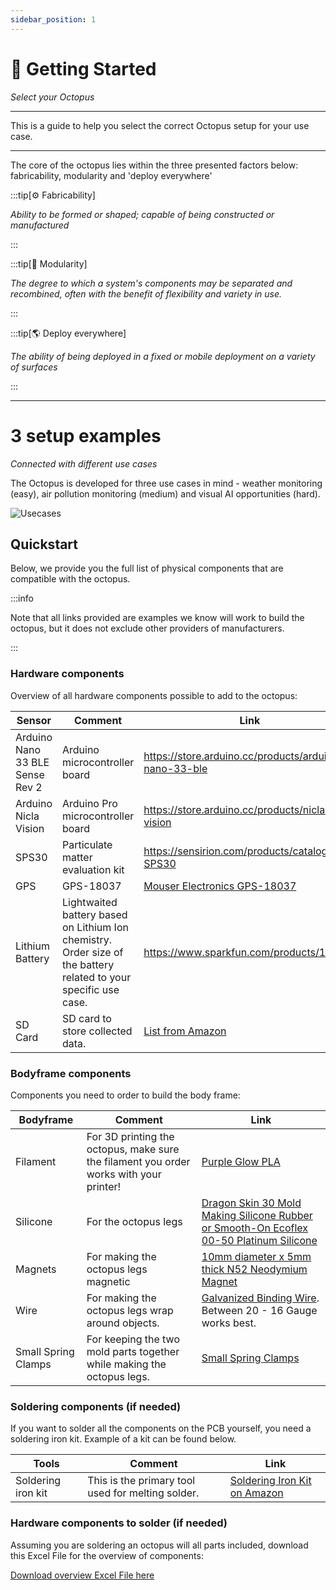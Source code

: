 ```yaml
---
sidebar_position: 1
---
```


# 🏁 Getting Started

_Select your Octopus_

---

This is a guide to help you select the correct Octopus setup for your use case.

---



The core of the octopus lies within the three presented factors below: fabricability, modularity and 'deploy everywhere'

:::tip[⚙️ Fabricability]

*Ability to be formed or shaped; capable of being constructed or manufactured*

:::

:::tip[🧩 Modularity]

*The degree to which a system's components may be separated and recombined, often with the benefit of flexibility and variety in use.*

:::

:::tip[🌎 Deploy everywhere]

*The ability of being deployed in a fixed or mobile deployment on a variety of surfaces*


:::



___


# 3 setup examples
*Connected with different use cases*

The Octopus is developed for three use cases in mind - weather monitoring (easy), air pollution monitoring (medium) and visual AI opportunities (hard). 

![Usecases](@site/static/img/usecases.png)


## Quickstart

Below, we provide you the full list of physical components that are compatible with the octopus. 

:::info

Note that all links provided are examples we know will work to build the octopus, but it does not exclude other providers of manufacturers.

:::

### Hardware components

Overview of all hardware components possible to add to the octopus: 

| **Sensor** | **Comment** | **Link** |
|-----------------|-----------------|-----------------|
| Arduino Nano 33 BLE Sense Rev 2 | Arduino microcontroller board  | https://store.arduino.cc/products/arduino-nano-33-ble |
| Arduino Nicla Vision | Arduino Pro microcontroller board | https://store.arduino.cc/products/nicla-vision |
| SPS30 | Particulate matter evaluation kit | https://sensirion.com/products/catalog/SEK-SPS30 |
| GPS | GPS-18037 | [Mouser Electronics GPS-18037](https://www.mouser.mx/ProductDetail/SparkFun/GPS-18037?qs=rQFj71Wb1eUM7j0Oxt1D1A%3D%3D&mgh=1&vip=1&utm_id=17633969509&gad_source=1&gclid=Cj0KCQiAoae5BhCNARIsADVLzZdcZ2ZanU2UDGkh5lrSBZskUVBFUGK0qr-DrMdrjoNtE6K1AX5rSW4aAk0pEALw_wcB) |
| Lithium Battery | Lightwaited battery based on Lithium Ion chemistry. Order size of the battery related to your specific use case. | https://www.sparkfun.com/products/13851 |
| SD Card | SD card to store collected data. | [List from Amazon](https://www.amazon.com/micro-sd-card/s?k=micro+sd+card) |




### Bodyframe components

Components you need to order to build the body frame: 

| **Bodyframe** | **Comment** | **Link** |
|-----------------|-----------------|-----------------|
| Filament | For 3D printing the octopus, make sure the filament you order works with your printer! | [Purple Glow PLA](https://www.amazon.com/Printer-Filament-1-75mm-Purple-Printing/dp/B0C1NL5QS3/ref=sr_1_7_sspa?crid=35JVUOTCE04W1&dib=eyJ2IjoiMSJ9.jdCkb-i3UcUn2IRb378sRHUjCPxJsI2PQI7ChImzk36x-0AGvOxX3fw7uRLTr0aOMgm4hCMpd_5HWtjmKkEjyEl4Y2fHrMYZusbnXhVx8eljjMz5Bnk8FRbjJIj2QauCF3-jkoxlfYB5CjHef_Yi-M0G9CorJjv3z4ofXKTImTEwa0Xh0_dRCl2cemslDbxKiCNKabyUYq1kLzDJsx7VQf2qFDO-hdTC_B7mKYL9dGQ.IOQuryL1CDaERoPEz2sSp299Ft9ADDV9ZVm1TP9kfuU&dib_tag=se&keywords=PLA%2BPro%2Bglow%2Bin%2Bthe%2Bdark&qid=1715085309&sprefix=pla%2Bpro%2Bglow%2Bin%2Bthe%2Bdar%2Caps%2C118&sr=8-7-spons&sp_csd=d2lkZ2V0TmFtZT1zcF9tdGY&th=1) |
| Silicone | For the octopus legs | [Dragon Skin 30 Mold Making Silicone Rubber  or Smooth-On Ecoflex 00-50 Platinum Silicone](https://www.amazon.com/Smooth-Ecoflex-00-50-Platinum-Silicone/dp/B00GJ80HIC/ref=sr_1_4_sspa?crid=G0FYRJRDGMF8&dib=eyJ2IjoiMSJ9.tfqGTyE5PILFlb1RRTd7XypT87sW1sqeeJcCqLWVeb-61JzlrJidup6ooqkPiVcDshxgdNNfUyMTIFBgX37ZeTNMBYJgXKLTE5xC1q37JWA.sBytAkl3dj6y2-VaTqx7u7TgnRUuQxoTxTFpN3HxCzM&dib_tag=se&keywords=Smooth-On+Ecoflex+00-50+Platinum+Silicone&qid=1715021991&sprefix=smooth-on+ecoflex+00-50+platinum+silicone%2Caps%2C87&sr=8-4-spons&sp_csd=d2lkZ2V0TmFtZT1zcF9hdGY&psc=1) |
| Magnets | For making the octopus legs magnetic | [10mm diameter x 5mm thick N52 Neodymium Magnet](https://www.amazon.com/Hyoocct-Kitchen-Refrigerator-Magnets-Whiteboard/dp/B0C9JRHP8B/ref=sr_1_4?crid=2H4HVEH11FVWY&dib=eyJ2IjoiMSJ9.GlRW0OVV1rvf0l8j65yEG3vAy8RmqkLBddEdTqljHAWF6Ans0gqJos1YWf7ahKvvVpU7tPXTAb9WCKcttusNoNyPK_9acZYcB1TwAz8mHp_gDpTAnoyEH2a4W-6lbFuBJm5aulsk6MEQrCA5ql2fDEkbf---BZJBhAdxGKKfckgOyJnJZlFnzt-lZ6S_6UkFRlYCU9EUQMLuGsZjt-8rTh6TwBH16Bl7gfrnGICZxGU.O8sd83h-OadGoyPCNS3M0Qiess5G69DD3VnvTmUQP7M&dib_tag=se&keywords=n52+magnets+10+5&qid=1715024651&sprefix=n52+magnets+10+5%2Caps%2C98&sr=8-4) |
| Wire | For making the octopus legs wrap around objects. | [Galvanized Binding Wire](https://www.amazon.com/dp/B091SS9GQG/ref=sspa_dk_detail_4?psc=1&pd_rd_i=B091SS9GQG&pd_rd_w=VLvq5&content-id=amzn1.sym.d81b167d-1f9e-48b6-87d8-8aa5e473ea8c&pf_rd_p=d81b167d-1f9e-48b6-87d8-8aa5e473ea8c&pf_rd_r=BVZQT6NCS2XZM16EC631&pd_rd_wg=6S3UB&pd_rd_r=9745bc62-5364-46ee-835e-c74d40d950d1&s=hi&sp_csd=d2lkZ2V0TmFtZT1zcF9kZXRhaWxfdGhlbWF0aWM). Between 20 - 16 Gauge works best. | 
| Small Spring Clamps | For keeping the two mold parts together while making the octopus legs. | [Small Spring Clamps](https://www.amazon.com/Professional-Plastic-Backdrop-Photography-Improvement/dp/B08RXW32H4/ref=sr_1_4_sspa?crid=1J8SAX23LM8RL&dib=eyJ2IjoiMSJ9.bBQ1vi53Rm3_FWheH6Y-5UkGls3nde3m93OtWibJOJ_FNvoDQNWibBhXN57Ci-nxlCZ1mR9umqcrw_yAq3a8z3mrO-G19y8otVJjrQROz6gvkCsMKingTqyxJs4CXEZcg1kKhUez3hpgpsEqO4KFLAJ7Er0R8gjkVuY5O3Aw2b1jUy_BlnSP0j2yLhqu5CNi5kXZdNDo9dloSJA4q6uPs7H3HRNrQataPaMg0sqF3fvUxnvJtQbb9UuLeILQRI4E1dudFftenBUe5R9V5xm18zeDSasvQjGafeHC3fOgoqY.wVwtEicvwd-w6DT0kaTemHq8ntETuhty11PaVQpvF0k&dib_tag=se&keywords=Small+Spring+Clamps&qid=1715024759&sprefix=small+spring+clamps%2Caps%2C95&sr=8-4-spons&sp_csd=d2lkZ2V0TmFtZT1zcF9hdGY&psc=1) | 

### Soldering components (if needed)

If you want to solder all the components on the PCB yourself, you need a soldering iron kit. Example of a kit can be found below. 

| **Tools** | **Comment** | **Link**|
|-----------------|-----------------|-----------------|
| Soldering iron kit | This is the primary tool used for melting solder.  | [Soldering Iron Kit on Amazon](https://www.amazon.com/Soldering-Interchangeable-Adjustable-Temperature-Enthusiast/dp/B087767KNW?th=1) |



### Hardware components to solder (if needed)

Assuming you are soldering an octopus will all parts included, download this Excel File for the overview of components: 


[Download overview Excel File here](../../static/files/Updated_BOM_OCTOPUS.xlsx)



